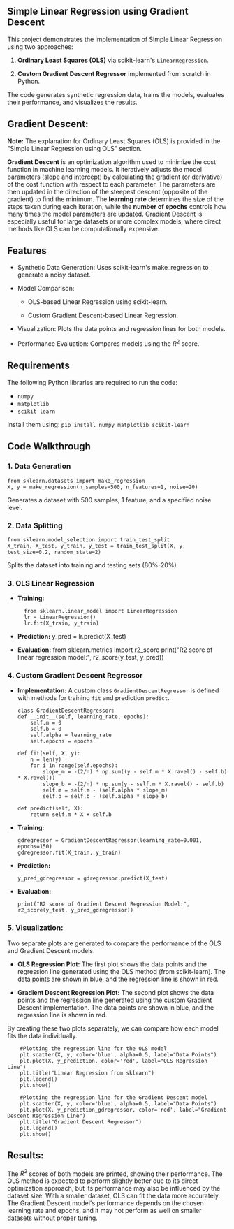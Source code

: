 ## Simple Linear Regression using Gradient Descent
This project demonstrates the implementation of Simple Linear Regression using two approaches:

1. **Ordinary Least Squares (OLS)** via scikit-learn's `LinearRegression`.

2. **Custom Gradient Descent Regressor** implemented from scratch in Python.

The code generates synthetic regression data, trains the models, evaluates their performance, and visualizes the results.

## Gradient Descent:
**Note:** The explanation for Ordinary Least Squares (OLS) is provided in the "Simple Linear Regression using OLS" section.

**Gradient Descent** is an optimization algorithm used to minimize the cost function in machine learning models. It iteratively adjusts the model parameters (slope and intercept) by calculating the gradient (or derivative) of the cost function with respect to each parameter. The parameters are then updated in the direction of the steepest descent (opposite of the gradient) to find the minimum. The **learning rate** determines the size of the steps taken during each iteration, while the **number of epochs** controls how many times the model parameters are updated. Gradient Descent is especially useful for large datasets or more complex models, where direct methods like OLS can be computationally expensive.

## Features

- Synthetic Data Generation: Uses scikit-learn's make_regression to generate a noisy dataset.
 
- Model Comparison:
  - OLS-based Linear Regression using scikit-learn.
    
  - Custom Gradient Descent-based Linear Regression.

- Visualization: Plots the data points and regression lines for both models.

- Performance Evaluation: Compares models using the $R^2$ score.

## Requirements

The following Python libraries are required to run the code:

  - `numpy`
  - `matplotlib`
  - `scikit-learn`

Install them using: `pip install numpy matplotlib scikit-learn`

## Code Walkthrough

### 1. Data Generation
    from sklearn.datasets import make_regression
    X, y = make_regression(n_samples=500, n_features=1, noise=20)
  Generates a dataset with 500 samples, 1 feature, and a specified noise level.
### 2. Data Splitting
    from sklearn.model_selection import train_test_split
    X_train, X_test, y_train, y_test = train_test_split(X, y, test_size=0.2, random_state=2)
  Splits the dataset into training and testing sets (80%-20%).
### 3. OLS Linear Regression
  - **Training:**
    
          from sklearn.linear_model import LinearRegression
          lr = LinearRegression()
          lr.fit(X_train, y_train)
  - **Prediction:**
          y_pred = lr.predict(X_test)
  - **Evaluation:**
          from sklearn.metrics import r2_score
          print("R2 score of linear regression model:", r2_score(y_test, y_pred))
### 4. Custom Gradient Descent Regressor
  - **Implementation:** A custom class `GradientDescentRegressor` is defined with methods for training `fit` and prediction `predict`.
    
        class GradientDescentRegressor:
        def __init__(self, learning_rate, epochs):
            self.m = 0
            self.b = 0
            self.alpha = learning_rate
            self.epochs = epochs
    
        def fit(self, X, y):
            n = len(y)
            for i in range(self.epochs):
                slope_m = -(2/n) * np.sum((y - self.m * X.ravel() - self.b) * X.ravel())
                slope_b = -(2/n) * np.sum(y - self.m * X.ravel() - self.b)
                self.m = self.m - (self.alpha * slope_m)
                self.b = self.b - (self.alpha * slope_b)
    
        def predict(self, X):
            return self.m * X + self.b
  - **Training:**
    
        gdregressor = GradientDescentRegressor(learning_rate=0.001, epochs=150)
        gdregressor.fit(X_train, y_train)
  - **Prediction:**
    
        y_pred_gdregressor = gdregressor.predict(X_test)
  - **Evaluation:**

        print("R2 score of Gradient Descent Regression Model:", r2_score(y_test, y_pred_gdregressor))

### 5. Visualization:
Two separate plots are generated to compare the performance of the OLS and Gradient Descent models.

- **OLS Regression Plot:** The first plot shows the data points and the regression line generated using the OLS method (from scikit-learn). The data points are shown in blue, and the regression line is shown in red.

- **Gradient Descent Regression Plot:** The second plot shows the data points and the regression line generated using the custom Gradient Descent implementation. The data points are shown in blue, and the regression line is shown in red.

By creating these two plots separately, we can compare how each model fits the data individually.

        #Plotting the regression line for the OLS model
        plt.scatter(X, y, color='blue', alpha=0.5, label="Data Points")
        plt.plot(X, y_prediction, color='red', label="OLS Regression Line")
        plt.title("Linear Regression from sklearn")
        plt.legend()
        plt.show()
  
        #Plotting the regression line for the Gradient Descent model
        plt.scatter(X, y, color='blue', alpha=0.5, label="Data Points")
        plt.plot(X, y_prediction_gdregressor, color='red', label="Gradient Descent Regression Line")
        plt.title("Gradient Descent Regressor")
        plt.legend()
        plt.show()

## Results:
The $R^2$ scores of both models are printed, showing their performance. The OLS method is expected to perform slightly better due to its direct optimization approach, but its performance may also be influenced by the dataset size. With a smaller dataset, OLS can fit the data more accurately. The Gradient Descent model's performance depends on the chosen learning rate and epochs, and it may not perform as well on smaller datasets without proper tuning.
